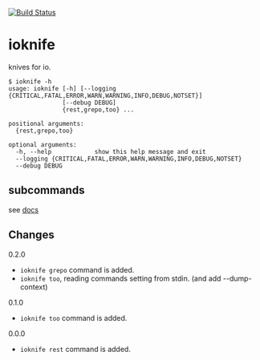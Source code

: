 [![Build Status](https://travis-ci.org/podhmo/ioknife.svg?branch=master)](https://travis-ci.org/podhmo/ioknife)

# ioknife

knives for io.

```console
$ ioknife -h
usage: ioknife [-h] [--logging {CRITICAL,FATAL,ERROR,WARN,WARNING,INFO,DEBUG,NOTSET}]
               [--debug DEBUG]
               {rest,grepo,too} ...

positional arguments:
  {rest,grepo,too}

optional arguments:
  -h, --help            show this help message and exit
  --logging {CRITICAL,FATAL,ERROR,WARN,WARNING,INFO,DEBUG,NOTSET}
  --debug DEBUG
```

## subcommands

see [docs](https://github.com/podhmo/ioknife/tree/master/docs)

## Changes

0.2.0

- `ioknife grepo` command is added.
- `ioknife too`, reading commands setting from stdin. (and add --dump-context)

0.1.0

- `ioknife too` command is added.

0.0.0

- `ioknife rest` command is added.
